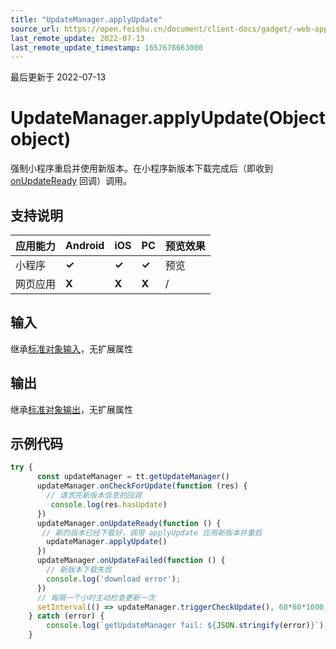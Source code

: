 ```yaml
---
title: "UpdateManager.applyUpdate"
source_url: https://open.feishu.cn/document/client-docs/gadget/-web-app-api/update/getUpdateManager/applyupdate
last_remote_update: 2022-07-13
last_remote_update_timestamp: 1657678663000
---
```

最后更新于 2022-07-13

# UpdateManager.applyUpdate(Object object)

强制小程序重启并使用新版本。在小程序新版本下载完成后（即收到 [onUpdateReady](https://open.feishu.cn/document/uYjL24iN/uAzM04CMzQjLwMDN/getUpdateManager/onupdateready) 回调）调用。

## 支持说明

应用能力 | Android | iOS | PC | 预览效果
--- | --- | --- | --- | ---
小程序 | **✓** | **✓** | **✓** | 预览
网页应用 | **X** | **X** | **X** | /

## 输入

继承[标准对象输入](https://open.feishu.cn/document/uYjL24iN/ukzNy4SO3IjL5cjM)，无扩展属性

## 输出

继承[标准对象输出](https://open.feishu.cn/document/uYjL24iN/ukzNy4SO3IjL5cjM#8c92acb8)，无扩展属性

## 示例代码

```js
try {
      const updateManager = tt.getUpdateManager()
      updateManager.onCheckForUpdate(function (res) {
      	// 请求完新版本信息的回调
     	 console.log(res.hasUpdate)
      })
      updateManager.onUpdateReady(function () {
       // 新的版本已经下载好，调用 applyUpdate 应用新版本并重启
       	updateManager.applyUpdate()
      })
      updateManager.onUpdateFailed(function () {
     	// 新版本下载失败
      	console.log('download error');
      })
      // 每隔一个小时主动检查更新一次
      setInterval(() => updateManager.triggerCheckUpdate(), 60*60*1000)
	} catch (error) {
	    console.log(`getUpdateManager fail: ${JSON.stringify(error)}`);
	}
```
